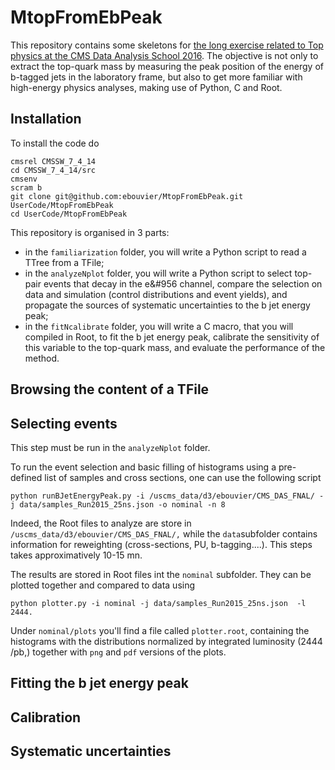 # MtopFromEbPeak
This repository contains some skeletons for [the long exercise related to Top physics at the CMS Data Analysis School 2016](https://twiki.cern.ch/twiki/bin/view/CMS/SWGuideCMSDataAnalysisSchool2016TopExercise).
The objective is not only to extract the top-quark mass by measuring the peak position of the energy of b-tagged jets in the laboratory frame, but also to get more familiar with high-energy physics analyses, making use of Python, C and Root. 

## Installation

To install the code do
```
cmsrel CMSSW_7_4_14
cd CMSSW_7_4_14/src
cmsenv
scram b
git clone git@github.com:ebouvier/MtopFromEbPeak.git UserCode/MtopFromEbPeak
cd UserCode/MtopFromEbPeak
```

This repository is organised in 3 parts:
   * in the `familiarization` folder, you will write a Python script to read a TTree from a TFile;
   * in the `analyzeNplot` folder, you will write a Python script to select top-pair events that decay in the e&#956 channel, compare the selection on data and simulation (control distributions and event yields), and propagate the sources of systematic uncertainties to the b jet energy peak;
   * in the `fitNcalibrate` folder, you will write a C macro, that you will compiled in Root, to fit the b jet energy peak, calibrate the sensitivity of this variable to the top-quark mass, and evaluate the performance of the method.

## Browsing the content of a TFile

## Selecting events

This step must be run in the `analyzeNplot` folder. 

To run the event selection and basic filling of histograms using a pre-defined list of samples and cross sections, one can use the following script 
```
python runBJetEnergyPeak.py -i /uscms_data/d3/ebouvier/CMS_DAS_FNAL/ -j data/samples_Run2015_25ns.json -o nominal -n 8
```
Indeed, the Root files to analyze are store in `/uscms_data/d3/ebouvier/CMS_DAS_FNAL/,` while the `data`subfolder contains information for reweighting (cross-sections, PU, b-tagging....). This steps takes approximatively 10-15 mn.

The results are stored in Root files int the `nominal` subfolder. They can be plotted together and compared to data using
```
python plotter.py -i nominal -j data/samples_Run2015_25ns.json  -l 2444.
```
Under `nominal/plots` you'll find a file called `plotter.root`, containing the histograms with the distributions
normalized by integrated luminosity (2444 /pb,) together with `png` and `pdf` versions of the plots.

## Fitting the b jet energy peak

## Calibration

## Systematic uncertainties

